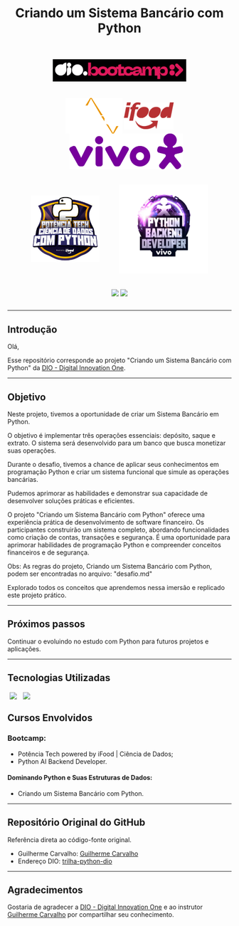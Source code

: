 <div align="center">
    <h1>Criando um Sistema Bancário com Python</h1>
</div>
<br><br>

<div align="center">
    <img src="assets\images\bootcamp-dio.png" width="300" hspace="10">
</div>     
<br><br>

<div align="center">
    <img align="center" src="assets\images\PotenciaTech-logo.png" height="80">
    <img align="center" src="assets\images\ifood-logo.png" height="60">
    <img align="center" src="assets\images\vivo-logo.png" height="80" style="margin-left: 30px">
</div>
<br><br>

<div align="center">
    <img align="center" src="assets\images\bootcamp-ifood.png" height="150" hspace="20">
    <img align="center" src="assets\images\bootcamp-vivo.png" height="200" hspace="20">
</div>
<br><br>

<div align="center">
    <img align="center" src="https://cdn.jsdelivr.net/gh/devicons/devicon@latest/icons/python/python-original-wordmark.svg" height="80">          
    <img align="center" src="https://cdn.jsdelivr.net/gh/devicons/devicon@latest/icons/git/git-plain-wordmark.svg" height="110">                      
</div>
<br>
<hr>

## Introdução
Olá,

Esse repositório corresponde ao projeto "Criando um Sistema Bancário com Python" da [DIO - Digital Innovation One](https://www.dio.me/).
<hr>

## Objetivo

Neste projeto, tivemos a oportunidade de criar um Sistema Bancário em Python. 

O objetivo é implementar três operações essenciais: depósito, saque e extrato. O sistema será desenvolvido para um banco que busca monetizar suas operações. 

Durante o desafio, tivemos a chance de aplicar seus conhecimentos em programação Python e criar um sistema funcional que simule as operações bancárias. 

Pudemos aprimorar as habilidades e demonstrar sua capacidade de desenvolver soluções práticas e eficientes.

O projeto "Criando um Sistema Bancário com Python" oferece uma experiência prática de desenvolvimento de software financeiro. Os participantes construirão um sistema completo, abordando funcionalidades como criação de contas, transações e segurança. É uma oportunidade para aprimorar habilidades de programação Python e compreender conceitos financeiros e de segurança.

Obs: As regras do projeto, Criando um Sistema Bancário com Python, podem ser encontradas no arquivo: "desafio.md"

Explorado todos os conceitos que aprendemos nessa imersão e replicado este projeto prático. 
<br>
<hr>

## Próximos passos

Continuar o evoluindo no estudo com Python para futuros projetos e aplicações. 
<hr>

## Tecnologias Utilizadas

<div>
    <img align=center src="https://cdn.jsdelivr.net/gh/devicons/devicon@latest/icons/python/python-original-wordmark.svg" width="" height="80" hspace="5"/>
    <img align=center src="https://cdn.jsdelivr.net/gh/devicons/devicon@latest/icons/git/git-plain-wordmark.svg" width="" height="120" hspace="5"/>
</div>

## Cursos Envolvidos

### Bootcamp:

- Potência Tech powered by iFood | Ciência de Dados;
- Python AI Backend Developer.

#### **Dominando Python e Suas Estruturas de Dados:**
- Criando um Sistema Bancário com Python.
<hr>

## Repositório Original do GitHub
Referência direta ao código-fonte original.

- Guilherme Carvalho: [Guilherme Carvalho](https://github.com/guicarvalho)
- Endereço DIO: [trilha-python-dio](https://github.com/digitalinnovationone/trilha-python-dio/blob/main/00%20-%20Fundamentos/desafio.py)
<hr>

## Agradecimentos
Gostaria de agradecer a [DIO - Digital Innovation One](https://www.dio.me/) e ao instrutor [Guilherme Carvalho](https://github.com/guicarvalho) por compartilhar seu conhecimento.
